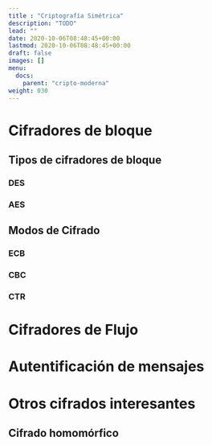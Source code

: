 ```yaml
---
title : "Criptografía Simétrica"
description: "TODO"
lead: ""
date: 2020-10-06T08:48:45+00:00
lastmod: 2020-10-06T08:48:45+00:00
draft: false
images: []
menu:
  docs:
    parent: "cripto-moderna"
weight: 030
---
```



# Cifradores de bloque

## Tipos de cifradores de bloque

### DES

### AES

## Modos de Cifrado

### ECB

### CBC

### CTR

# Cifradores de Flujo

# Autentificación de mensajes 

# Otros cifrados interesantes

## Cifrado homomórfico
